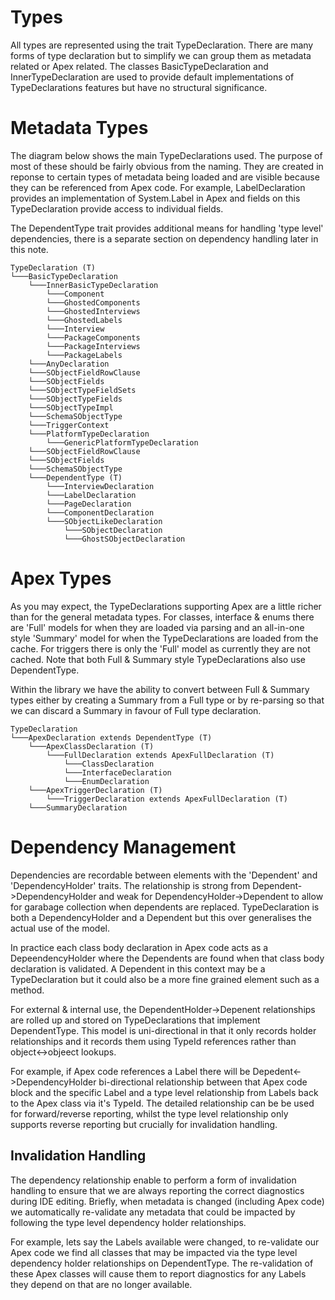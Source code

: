 # Types

All types are represented using the trait TypeDeclaration. There are many forms of type declaration but to simplify we can group them as metadata related or Apex related. The classes BasicTypeDeclaration and InnerTypeDeclaration are used to provide default implementations of TypeDeclarations features but have no structural significance. 

# Metadata Types

The diagram below shows the main TypeDeclarations used. The purpose of most of these should be fairly obvious from the naming. They are created in reponse to certain types of metadata being loaded and are visible because they can be referenced from Apex code. For example, LabelDeclaration provides an implementation of System.Label in Apex and fields on this TypeDeclaration provide access to individual fields.

The DependentType trait provides additional means for handling 'type level' dependencies, there is a separate section on dependency handling later in this note.

```
TypeDeclaration (T)
└───BasicTypeDeclaration
    └───InnerBasicTypeDeclaration
        └───Component
        └───GhostedComponents
        └───GhostedInterviews
        └───GhostedLabels
        └───Interview
        └───PackageComponents
        └───PackageInterviews
        └───PackageLabels
    └───AnyDeclaration
    └───SObjectFieldRowClause
    └───SObjectFields
    └───SObjectTypeFieldSets
    └───SObjectTypeFields
    └───SObjectTypeImpl
    └───SchemaSObjectType
    └───TriggerContext
    └───PlatformTypeDeclaration
        └───GenericPlatformTypeDeclaration
    └───SObjectFieldRowClause
    └───SObjectFields
    └───SchemaSObjectType
    └───DependentType (T)
        └───InterviewDeclaration
        └───LabelDeclaration
        └───PageDeclaration
        └───ComponentDeclaration        
        └───SObjectLikeDeclaration
            └───SObjectDeclaration
            └───GhostSObjectDeclaration                    
```   

# Apex Types

As you may expect, the TypeDeclarations supporting Apex are a little richer than for the general metadata types. For classes, interface & enums there are 'Full' models for when they are loaded via parsing and an all-in-one style 'Summary' model for when the TypeDeclarations are loaded from the cache. For triggers there is only the 'Full' model as currently they are not cached. Note that both Full & Summary style TypeDeclarations also use DependentType.

Within the library we have the ability to convert between Full & Summary types either by creating a Summary from a Full type or by re-parsing so that we can discard a Summary in favour of Full type declaration.

```
TypeDeclaration
└───ApexDeclaration extends DependentType (T)     
    └───ApexClassDeclaration (T)
        └───FullDeclaration extends ApexFullDeclaration (T)       
            └───ClassDeclaration
            └───InterfaceDeclaration
            └───EnumDeclaration
    └───ApexTriggerDeclaration (T)
        └───TriggerDeclaration extends ApexFullDeclaration (T)
    └───SummaryDeclaration
```

# Dependency Management

Dependencies are recordable between elements with the 'Dependent' and 'DependencyHolder' traits. The relationship is strong from Dependent->DependencyHolder and weak for DependencyHolder->Dependent to allow for garabage collection when dependents are replaced. TypeDeclaration is both a DependencyHolder and a Dependent but this over generalises the actual use of the model.

In practice each class body declaration in Apex code acts as a DepeendencyHolder where the Dependents are found when that class body declaration is validated. A Dependent in this context may be a TypeDeclaration but it could also be a more fine grained element such as a method.

For external & internal use, the DependentHolder->Depenent relationships are rolled up and stored on TypeDeclarations that implement DependentType. This model is uni-directional in that it only records holder relationships and it records them using TypeId references rather than object<->objeect lookups. 

For example, if Apex code references a Label there will be Depedent<->DependencyHolder bi-directional relationship between that Apex code block and the specific Label and a type level relationship from Labels back to the Apex class via it's TypeId. The detailed relationship can be be used for forward/reverse reporting, whilst the type level relationship only supports reverse reporting but crucially for invalidation handling.

## Invalidation Handling
The dependency relationship enable to perform a form of invalidation handling to ensure that we are always reporting the correct diagnostics during IDE editing. Briefly, when metadata is changed (including Apex code) we automatically re-validate any metadata that could be impacted by following the type level dependency holder relationships.

For example, lets say the Labels available were changed, to re-validate our Apex code we find all classes that may be impacted via the type level dependency holder relationships on DependentType. The re-validation of these Apex classes will cause them to report diagnostics for any Labels they depend on that are no longer available.



